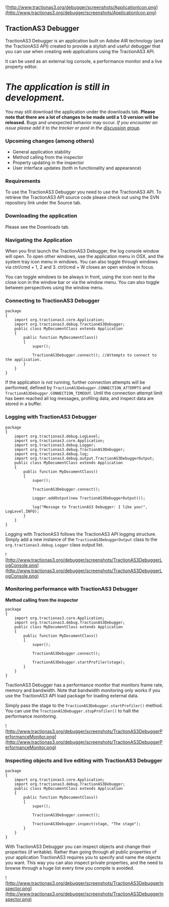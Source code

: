 ![http://www.tractionas3.org/debugger/screenshots/ApplicationIcon.png](http://www.tractionas3.org/debugger/screenshots/ApplicationIcon.png)

## TractionAS3 Debugger ##
TractionAS3 Debugger is an application built on Adobe AIR technology (and the TractionAS3 API) created to provide a stylish and useful debugger that you can use when creating web applications using the TractionAS3 API.

It can be used as an external log console, a performance monitor and a live property editor.

# _The application is still in development._ #
You may still download the application under the downloads tab. **Please note that there are a lot of changes to be made until a 1.0 version will be released.** Bugs and unexpected behavior may occur. _If you encounter an issue please add it to the tracker or post in the [discussion group](http://groups.google.com/group/TractionAS3)._

### Upcoming changes (among others) ###

  * General application stability
  * Method calling from the inspector
  * Property updating in the inspector
  * User interface updates (both in functionality and appearance)

### Requirements ###
To use the TractionAS3 Debugger you need to use the TractionAS3 API. To retrieve the TractionAS3 API source code please check out using the SVN repository link under the Source tab.

### Downloading the application ###
Please see the Downloads tab.

### Navigating the Application ###
When you first launch the TractionAS3 Debugger, the log console window will open.
To open other windows, use the application menu in OSX, and the system tray icon menu in windows.
You can also toggle through windows via ctrl/cmd + 1, 2 and 3.
ctrl/cmd + W closes an open window in focus.

You can toggle windows to be always in front, using the icon next to the close icon in the window bar or via the window menu. You can also toggle between perspectives using the window menu.

### Connecting to TractionAS3 Debugger ###

```
package  
{
	import org.tractionas3.core.Application;
	import org.tractionas3.debug.TractionAS3Debugger;
	public class MyDocumentClass extends Application 
	{
		public function MyDocumentClass()
		{
			super();
			
			TractionAS3Debugger.connect(); //Attempts to connect to the application.
		}
	}
}
```

If the application is not running, further connection attempts will be performed, defined by `TractionAS3Debugger.CONNECTION_ATTEMPTS` and `TractionAS3Debugger.CONNECTION_TIMEOUT`. Until the connection attempt limit has been reached all log messages, profiling data, and inspect data are stored in a buffer.

### Logging with TractionAS3 Debugger ###

```
package  
{
	import org.tractionas3.debug.LogLevel;
	import org.tractionas3.core.Application;
	import org.tractionas3.debug.Logger;
	import org.tractionas3.debug.TractionAS3Debugger;
	import org.tractionas3.debug.log;
	import org.tractionas3.debug.output.TractionAS3DebuggerOutput;
	public class MyDocumentClass extends Application 
	{
		public function MyDocumentClass()
		{
			super();
			
			TractionAS3Debugger.connect();
			
			Logger.addOutput(new TractionAS3DebuggerOutput());
			
			log("Message to TractionAS3 Debugger: I like you!", LogLevel.INFO);
		}
	}
}

```

Logging with TractionAS3 follows the TractionAS3 API logging structure. Simply add a new instance of the `TractionAS3DebuggerOutput` class to the `org.tractionas3.debug.Logger` class output list.

![http://www.tractionas3.org/debugger/screenshots/TractionAS3DebuggerLogConsole.png](http://www.tractionas3.org/debugger/screenshots/TractionAS3DebuggerLogConsole.png)

### Monitoring performance with TractionAS3 Debugger ###

**Method calling from the inspector**

```
package  
{
	import org.tractionas3.core.Application;
	import org.tractionas3.debug.TractionAS3Debugger;
	public class MyDocumentClass extends Application 
	{
		public function MyDocumentClass()
		{
			super();
			
			TractionAS3Debugger.connect();
			
			TractionAS3Debugger.startProfiler(stage);
		}
	}
}
```

TractionAS3 Debugger has a performance monitor that monitors frame rate, memory and bandwidth. Note that bandwidth monitoring only works if you use the TractionAS3 API load package for loading external data.

Simply pass the stage to the `TractionAS3Debugger.startProfiler()` method. You can use the `TractionAS3Debugger.stopProfiler()` to halt the performance monitoring.

![http://www.tractionas3.org/debugger/screenshots/TractionAS3DebuggerPerformanceMonitor.png](http://www.tractionas3.org/debugger/screenshots/TractionAS3DebuggerPerformanceMonitor.png)

### Inspecting objects and live editing with TractionAS3 Debugger ###

```
package  
{
	import org.tractionas3.core.Application;
	import org.tractionas3.debug.TractionAS3Debugger;
	public class MyDocumentClass extends Application 
	{
		public function MyDocumentClass()
		{
			super();
			
			TractionAS3Debugger.connect();
			
			TractionAS3Debugger.inspect(stage, "The stage");
		}
	}
}
```

With TractionAS3 Debugger you can inspect objects and change their properties (if writable). Rather than going through all public properties of your application TractionAS3 requires you to specify and name the objects you want. This way you can also inspect private properties, and the need to browse through a huge list every time you compile is avoided.

![http://www.tractionas3.org/debugger/screenshots/TractionAS3DebuggerInspector.png](http://www.tractionas3.org/debugger/screenshots/TractionAS3DebuggerInspector.png)